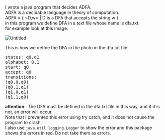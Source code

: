 I wrote a java program that decides ADFA.  
ADFA is a decidable language in theory of computation.  
ADFA = { <D,w> | D is a DFA that accepts the string w }.  
in this program we define DFA in a text file whose name is dfa.txt.  
for example look at this image.

![Untitled](https://github.com/user-attachments/assets/f43e1483-7242-46e1-947b-78d7f7fcf5a0)

This is how we define the DFA in the photo in the dfa.txt file:

<pre>states: q0,q1
alphabet: 0,1 
start: q0 
accept: q0 
transitions: 
(q0,0,q0)
(q0,1,q1) 
(q1,0,q1)
(q1,1,q0)
</pre>


**attention** : The DFA must be defined in the dfa.txt file in this way, and if it is not, an error will occur.  
Note that I prevented this error using try catch, and it does not cause the program to crash.  
I also use `java.util.logging.Logger` to show the error and this package shows the errors in red. Do not take them as errors.
